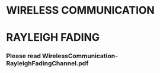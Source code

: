 # WIRELESS COMMUNICATION
# RAYLEIGH FADING


### Please read WirelessCommunication-RayleighFadingChannel.pdf

